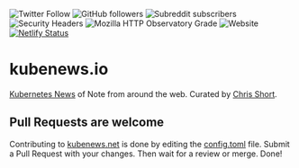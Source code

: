 ![Twitter Follow](https://img.shields.io/twitter/follow/ChrisShort?style=social)
![GitHub followers](https://img.shields.io/github/followers/chris-short?style=social)
![Subreddit subscribers](https://img.shields.io/reddit/subreddit-subscribers/devopsish?style=social)
![Security Headers](https://img.shields.io/security-headers?url=https%3A%2F%2Fkubenews.net)
![Mozilla HTTP Observatory Grade](https://img.shields.io/mozilla-observatory/grade/kubenews.net?publish)
![Website](https://img.shields.io/website?url=https%3A%2F%2Fkubenews.net)
[![Netlify Status](https://api.netlify.com/api/v1/badges/be1798e0-3fc7-4699-b4c4-7f113318beeb/deploy-status)](https://app.netlify.com/sites/mystifying-swirles-19e317/deploys)

# kubenews.io

[Kubernetes News](https://kubenews.net) of Note from around the web. Curated by [Chris Short](https://chrisshort.me/).

## Pull Requests are welcome

Contributing to [kubenews.net](https://kubenews.net) is done by editing the [config.toml](./config.toml) file. Submit a Pull Request with your changes. Then wait for a review or merge. Done!
